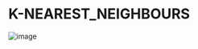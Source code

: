 # K-NEAREST_NEIGHBOURS

![image](https://user-images.githubusercontent.com/97080055/160433510-fdae84ab-ae73-4aaa-9f98-674a6580f2b5.png)

